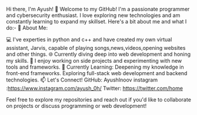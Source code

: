 Hi there, I'm Ayush! 👋
Welcome to my GitHub!
I'm a passionate programmer and cybersecurity enthusiast. I love exploring new technologies and am constantly learning to expand my skillset. 
Here's a bit about me and what I do:-
🚀 About Me:



💻 I've experties in python and c++ and have created my own virtual assistant, Jarvis, capable of playing songs,news,videos,opening websites and other things.
🌐 Currently diving deep into web development and honing my skills.
🔨 I enjoy working on side projects and experimenting with new tools and frameworks.
🌱 Currently Learning:
Deepening my knowledge in front-end frameworks.
Exploring full-stack web development and backend technologies.
📫 Let's Connect!
GitHub: AyushInoov
instagram :https://www.instagram.com/ayush_0h/
Twitter: https://twitter.com/home

Feel free to explore my repositories and reach out if you'd like to collaborate on projects or discuss programming or web development!



